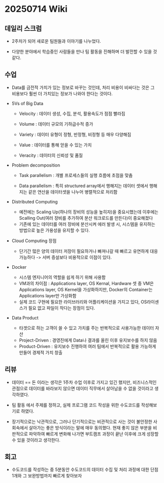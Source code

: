 # 20250714 Wiki

## 데일리 스크럼

- 2주차가 되어 새로운 팀원들과 이야기를 나누었다.

- 다양한 분야에서 학습중인 사람들을 만나 팀 활동을 진해하며 더 발전할 수 있을 것 같다.

## 수업

- Data를 금전적 가치가 있는 정보로 바꾸는 것인데, 처리 비용이 비싸다는 것은 그 비용보다 훨씬 더 가치있는 정보가 나와야 한다는 것이다.

- 5Vs of Big Data

    - Velocity : 데이터 생성, 수집, 분석, 활용속도가 점점 빨라짐

    - Volume : 데이터 규모의 기하급수적 증가

    - Variety : 데이터 유형이 정형, 반정형, 비정형 등 매우 다양해짐

    - Value : 데이터를 통해 얻을 수 있는 가치

    - Veracity : 데이터의 신뢰성 및 품질

- Problem decomposition

    - Task parallelism : 개별 프로세스들의 실행 흐름에 초점을 맞춤

    - Data parallelism : 특히 structured array에서 행해지는 데이터 셋에서 행해지는 같은 연산을 데이터셋을 나누어 병렬적으로 처리함

- Distributed Computing
    - 예전에는 Scaling Up(하나의 장비의 성능을 높히자)을 중요시했는데 이후에는 Scalling Out(여러 장비를 추가하여 분산 워크로드를 만든다)이 중요해졌다
    - 기존에 있는 데이터를 여러 장비에 분산시켜 에러 발생 시, 시스템을 유지하는 방법으로 높은 가용성을 유지할 수 있다.

- Cloud Computing 장점
    - 단기간 많은 양의 데이터 저장이 필요하거나 빠져나갈 때 빠르고 유연하게 대응 가능하다 -> 서버 증설보다 비용적으로 이점이 있다.

- Docker
    - 시스템 엔지니어의 역할을 쉽게 하기 위해 사용함
    - VM과의 차이점 : Applications layer, OS Kernal, Hardware 셋 중 VM은 Applications layer, OS Kernel을 가상화하지만, Docker의 Container는 Applications layer만 가상화함
    - 실제 코드 구현에 필요한 라이브러리와 어플리케이션을 가지고 있다, OS라이센스가 필요 없고 파일이 작다는 장점이 있다.

- Data Product
    - 타겟으로 하는 고객이 쓸 수 있고 가치를 주는 반복적으로 사용가능한 데이터 자산
    - Project-Driven : 경영진에게 Data나 결과를 올린 이후 유지보수를 하지 않음
    - Product-Driven : 유지보수 진행하여 여러 팀에서 반복적으로 활용 가능하게 만들어 경제적 가치 창출


## 리뷰

- 데이터 == 돈 이라는 생각은 1주차 수업 이후로 가지고 있긴 했지만, 비즈니스적인 관점으로 데이터를 바라보지 않으면 데이터 직무에서 살아남을 수 없을 것이라고 생각하였다.

- 팀 활동 에서 주제를 정하고, 실제 프로그램 코드 작성을 위한 수도코드를 작성해보기로 하였다.

- 장기적으로는 낙관적으로, 그러나 단기적으로는 비관적으로 사는 것이 불안정한 사회속에서 살아가는 좋은 방식이라는 말에 매우 동의했다. 현재 좋지 않은 부분을 비판적으로 파악하여 빠르게 변화해 나가면 부트캠프 과정이 끝난 이후에 크게 성장할 수 있을 것이라고 생각한다.

## 회고

- 수도코드를 작성하는 중 5분동안 수도코드의 데이터 수집 및 처리 과정에 대한 단점 1개와 그 보완방법까지 빠르게 찾아보자